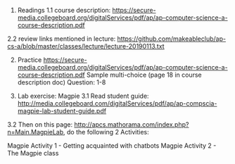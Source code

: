 1. Readings
1.1 course description: https://secure-media.collegeboard.org/digitalServices/pdf/ap/ap-computer-science-a-course-description.pdf

2.2 review links mentioned in lecture: https://github.com/makeableclub/ap-cs-a/blob/master/classes/lecture/lecture-20190113.txt

2. Practice
https://secure-media.collegeboard.org/digitalServices/pdf/ap/ap-computer-science-a-course-description.pdf
Sample multi-choice (page 18 in course description doc)
Question: 1-8

3. Lab exercise: Magpie
3.1 Read student guide: http://media.collegeboard.com/digitalServices/pdf/ap/ap-compscia-magpie-lab-student-guide.pdf

3.2 Then on this page: http://apcs.mathorama.com/index.php?n=Main.MagpieLab, do the following 2 Activities:

Magpie Activity 1 - Getting acquainted with chatbots
Magpie Activity 2 - The Magpie class
